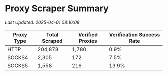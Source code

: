 # Proxy Scraper Summary

_Last Updated: 2025-04-01 08:16:08_

| Proxy Type | Total Scraped | Verified Proxies | Verification Success Rate |
|------------|--------------|------------------|--------------------------|
| HTTP | 204,878 | 1,780 | 0.9% |
| SOCKS4 | 2,305 | 172 | 7.5% |
| SOCKS5 | 1,558 | 216 | 13.9% |
